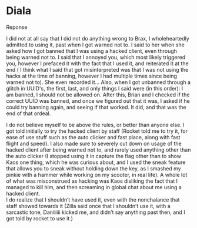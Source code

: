 Diala
====

Reponse

I did not at all say that I did not do anything wrong to Brax, I wholeheartedly admitted to using it, past when I got warned not to.  I said to her when she asked how I got banned that I was using a hacked client, even through being warned not to.  I said that I annoyed you, which most likely triggered you, however I prefaced it with the fact that I used it, and reiterated it at the end  ( I think what I said that got misinterpreted was that I was not using the hacks at the time of banning, however I had multiple times since being warned not to).  She even recorded it...  Also, when I got unbanned through a glitch in UUID's, the first, last, and only things I said were (in this order):
I am banned, I should not be allowed on.  After this, Brian and I checked if the correct  UUID was banned, and once we figured out that it was, I asked if he could try banning again, and seeing if that worked.  It did, and that was the end of that ordeal.  

I do not believe myself to be above the rules, or better than anyone else.  I got told initially to try the hacked client by staff (Rocket told me to try it, for ease of use stuff such as the auto clicker and fast place, along with fast flight and speed).  I also made sure to severely cut down on usage of the hacked client after being warned not to, and rarely used anything other than the auto clicker (I stopped using it in capture the flag other than to show Kaos one thing, which he was curious about, and I used the sneak feature that allows you to sneak without holding down the key, as I smashed my pinkie with a hammer while working on my scooter, in real life). A whole lot of what was misconstrued as hacking was Kaos disliking the fact that I managed to kill him, and then screaming in global chat about me using a hacked client.  
I do realize that I shouldn’t have used it, even with the nonchalance that staff showed towards it (Zilla said once that I shouldn’t use it, with a sarcastic tone, Daniiiiii kicked me, and didn’t say anything past then, and I got told by rocket to use it.)  
